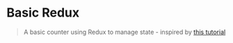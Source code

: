 # Basic Redux

> A basic counter using Redux to manage state - inspired by [this tutorial](https://www.youtube.com/watch?v=oD3miHerQbY)